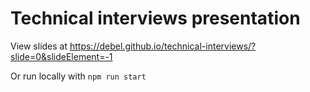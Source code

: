 # Technical interviews presentation

View slides at https://debel.github.io/technical-interviews/?slide=0&slideElement=-1

Or run locally with
```npm run start```